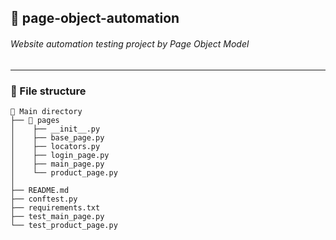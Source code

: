 ## 💼 page-object-automation
###### Website automation testing project by Page Object Model
<hr>

### 📑 File structure
```
📂 Main directory
├── 📁 pages
│    ├── __init__.py
│    ├── base_page.py
│    ├── locators.py 
│    ├── login_page.py
│    ├── main_page.py
│    └── product_page.py
│
├── README.md 
├── conftest.py
├── requirements.txt
├── test_main_page.py
└── test_product_page.py
```
